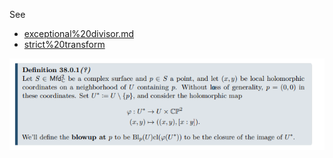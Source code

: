 See 

- [exceptional%20divisor.md](exceptional%20divisor.md)
- [strict%20transform](strict%20transform)

![](_attachments/Pasted%20image%2020210510013848.png)